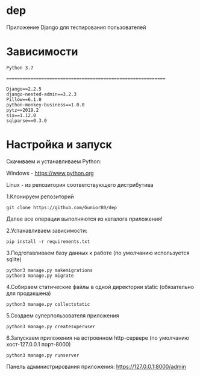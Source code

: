 # dep
Приложение Django для тестирования пользователей

# Зависимости
```
Python 3.7

===========================================================

Django==2.2.5
django-nested-admin==3.2.3
Pillow==6.1.0
python-monkey-business==1.0.0
pytz==2019.2
six==1.12.0
sqlparse==0.3.0
```

# Настройка и запуск

Скачиваем и устанавливаем Python:

Windows - https://www.python.org

Linux - из репозитория соответствующего дистрибутива

1.Клонируем репозиторий
```
git clone https://github.com/Gunior80/dep
```
Далее все операции выполняются из каталога приложения!

2.Устанавливаем зависимости:
```
pip install -r requirements.txt
```

3.Подготавливаем базу данных к работе (по умолчанию используется sqlite)
```
python3 manage.py makemigrations
python3 manage.py migrate
```

4.Собираем статические файлы в одной директории static (обязательно для продакшена)
```
python3 manage.py collectstatic
```

5.Создаем суперпользователя приложения
```
python3 manage.py createsuperuser
```

6.Запускаем приложения на встроенном http-сервере (по умолчанию хост-127.0.0.1 порт-8000)
```
python3 manage.py runserver

```

Панель администрирования приложения: https://127.0.0.1:8000/admin
